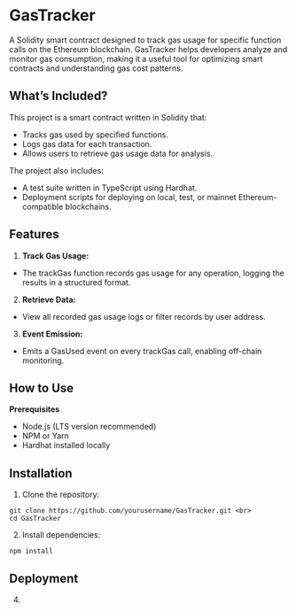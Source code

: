 # GasTracker
A Solidity smart contract designed to track gas usage for specific function calls on the Ethereum blockchain. GasTracker helps developers analyze and monitor gas consumption, making it a useful tool for optimizing smart contracts and understanding gas cost patterns.

## What’s Included?

This project is a smart contract written in Solidity that:

- Tracks gas used by specified functions.
- Logs gas data for each transaction.
- Allows users to retrieve gas usage data for analysis.

The project also includes:

- A test suite written in TypeScript using Hardhat.
- Deployment scripts for deploying on local, test, or mainnet Ethereum-compatible blockchains.

## Features
1. **Track Gas Usage:**
- The trackGas function records gas usage for any operation, logging the results in a structured format.
  
2. **Retrieve Data:**
- View all recorded gas usage logs or filter records by user address.

3. **Event Emission:**
- Emits a GasUsed event on every trackGas call, enabling off-chain monitoring.

## How to Use
**Prerequisites**
- Node.js (LTS version recommended)
- NPM or Yarn
- Hardhat installed locally

## Installation

1. Clone the repository:
`````````
git clone https://github.com/yourusername/GasTracker.git <br>
cd GasTracker
``````````
2. Install dependencies:
```````````
npm install
```````````
## Deployment
4. 
